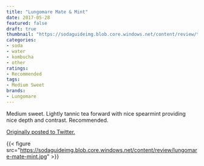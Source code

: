 ```yaml
---
title: "Lungomare Mate & Mint"
date: 2017-05-28
featured: false
draft: true
thumbnail: "https://sodaguideimg.blob.core.windows.net/content/review/thumbs/lungomare-mate-mint.jpg"
categories:
- soda
- water
- kombucha
- other
ratings:
- Recommended
tags:
- Medium Sweet
brands:
- Lungomare
---
```


Medium sweet. Lightly tannic tea forward with nice spearmint providing nice depth and contrast. Recommended.

[Originally posted to Twitter.](https://twitter.com/Cavorter/status/868905681914445824)

{{< figure src="https://sodaguideimg.blob.core.windows.net/content/review/lungomare-mate-mint.jpg" >}}

